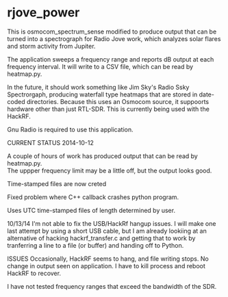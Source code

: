 rjove_power
===========

This is osmocom_spectrum_sense modified to produce output that can be turned
into a spectrograph for Radio Jove work, which analyzes solar flares and storm
activity from Jupiter.

The application sweeps a frequency range and reports dB output at each frequency
interval. It will write to a CSV file, which can be read by heatmap.py.

In the future, it should work something like Jim Sky's Radio Ssky Spectrorgaph,
producing waterfall type heatmaps that are stored in date-coded directories. 
Because this uses an Osmocom source, it suppoorts hardware other than just
RTL-SDR. This is currently being used with the HackRF.

Gnu Radio is required to use this application.

CURRENT STATUS 2014-10-12

A couple of hours of work has produced output that can be read by heatmap.py.  
The uppper frequency limit may be a little off, but the output looks good.

Time-stamped files are now creted

Fixed problem where C++ callback crashes python program.

Uses UTC time-stamped files of length determined by user.

10/13/14
I'm not able to fix the USB/HackRf hangup issues.  I will make one last
attempt by using a short USB cable, but I am already lookiing at an
alternative of hacking hackrf_transfer.c and getting that to work by
tranferring a line to a file (or buffer) and handing off to Python.

ISSUES
Occasionally, HackRF seems to hang, and file writing stops.  No change in
output seen on application.  I have to kill process and reboot HackRF to
recover.

I have not tested frequency ranges that exceed the bandwidth of the
SDR.


